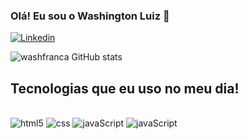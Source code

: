 
### Olá! Eu sou o Washington Luiz 🤚

[![Linkedin](https://img.shields.io/badge/LinkedIn-0077B5?style=for-the-badge&logo=linkedin&logoColor=white)](https://www.linkedin.com/in/washington-luiz-de-fran%C3%A7a-1307133/)

![washfranca GitHub stats](https://github-readme-stats.vercel.app/api?username=washfranca&show_icons=true&theme=dracula)


## Tecnologias que eu uso no meu dia!

<div style="display: inline_block"><br/>
    <img aling="center" alt="html5" src="https://img.shields.io/badge/HTML5-E34F26?style=for-the-badge&logo=html5&logoColor=white" />
    <img aling="center" alt="css" src="https://img.shields.io/badge/CSS3-1572B6?style=for-the-badge&logo=css3&logoColor=white" />
    <img aling="center" alt="javaScript" src="https://img.shields.io/badge/JavaScript-F7DF1E?style=for-the-badge&logo=javascript&logoColor=black" />
    <img aling="center" alt="javaScript" src="https://img.shields.io/badge/Bootstrap-563D7C?style=for-the-badge&logo=bootstrap&logoColor=white" />
    
</div>
